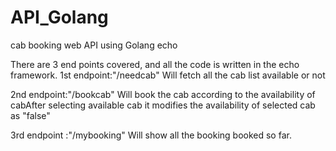 # API_Golang
cab booking web API using Golang echo 

There are 3 end points covered, and all the code is written in the echo framework.
1st endpoint:"/needcab"
Will fetch all the cab list available or not

2nd endpoint:"/bookcab"
Will book the cab according to the availability of cabAfter selecting available cab it modifies the availability of selected cab as "false"

3rd endpoint :"/mybooking"
Will show all the booking booked so far.

